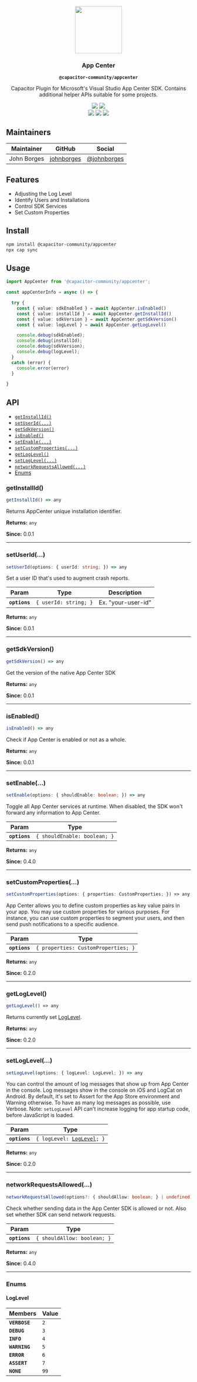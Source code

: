 <p align="center"><br><img src="https://user-images.githubusercontent.com/236501/85893648-1c92e880-b7a8-11ea-926d-95355b8175c7.png" width="128" height="128" /></p>

<h3 align="center">App Center</h3>
<p align="center"><strong><code>@capacitor-community/appcenter</code></strong></p>
<p align="center">
  Capacitor Plugin for Microsoft's Visual Studio App Center SDK. Contains additional helper APIs suitable for some projects.
</p>

<p align="center">
  <img src="https://img.shields.io/maintenance/yes/2021?style=flat-square" />
  <a href="https://github.com/capacitor-community/appcenter-sdk-capacitor/tree/master/appcenter/actions?query=workflow%3A%22CI%22"></a>
  <a href="https://www.npmjs.com/package/@capacitor-community/appcenter"><img src="https://img.shields.io/npm/l/@capacitor-community/appcenter?style=flat-square" /></a>
  <br>
  <a href="https://www.npmjs.com/package/@capacitor-community/appcenter"><img src="https://img.shields.io/npm/dw/@capacitor-community/appcenter?style=flat-square" /></a>
  <a href="https://www.npmjs.com/package/@capacitor-community/appcenter"><img src="https://img.shields.io/npm/v/@capacitor-community/appcenter?style=flat-square" /></a>
  <!-- ALL-CONTRIBUTORS-BADGE:START - Do not remove or modify this section -->
  <a href="#contributors-"><img src="https://img.shields.io/badge/all%20contributors-0-orange?style=flat-square" /></a>
  <!-- ALL-CONTRIBUTORS-BADGE:END -->
</p>

## Maintainers

| Maintainer | GitHub | Social |
| -----------| -------| -------|
| John Borges | [johnborges](https://github.com/johnborges) | [@johnborges](https://twitter.com/johnborges) |

## Features

- Adjusting the Log Level
- Identify Users and Installations
- Control SDK Services
- Set Custom Properties

## Install

```bash
npm install @capacitor-community/appcenter
npx cap sync
```

## Usage

```typescript
import AppCenter from '@capacitor-community/appcenter';

const appCenterInfo = async () => {

  try {
    const { value: sdkEnabled } = await AppCenter.isEnabled()
    const { value: installId } = await AppCenter.getInstallId()
    const { value: sdkVersion } = await AppCenter.getSdkVersion()
    const { value: logLevel } = await AppCenter.getLogLevel()

    console.debug(sdkEnabled);
    console.debug(installId);
    console.debug(sdkVersion);
    console.debug(logLevel);
  } 
  catch (error) {
    console.error(error)
  }

}
```

## API

<docgen-index>

* [`getInstallId()`](#getinstallid)
* [`setUserId(...)`](#setuserid)
* [`getSdkVersion()`](#getsdkversion)
* [`isEnabled()`](#isenabled)
* [`setEnable(...)`](#setenable)
* [`setCustomProperties(...)`](#setcustomproperties)
* [`getLogLevel()`](#getloglevel)
* [`setLogLevel(...)`](#setloglevel)
* [`networkRequestsAllowed(...)`](#networkrequestsallowed)
* [Enums](#enums)

</docgen-index>

<docgen-api>
<!--Update the source file JSDoc comments and rerun docgen to update the docs below-->

### getInstallId()

```typescript
getInstallId() => any
```

Returns AppCenter unique installation identifier.

**Returns:** <code>any</code>

**Since:** 0.0.1

--------------------


### setUserId(...)

```typescript
setUserId(options: { userId: string; }) => any
```

Set a user ID that's used to augment crash reports.

| Param         | Type                             | Description        |
| ------------- | -------------------------------- | ------------------ |
| **`options`** | <code>{ userId: string; }</code> | Ex. "your-user-id" |

**Returns:** <code>any</code>

**Since:** 0.0.1

--------------------


### getSdkVersion()

```typescript
getSdkVersion() => any
```

Get the version of the native App Center SDK

**Returns:** <code>any</code>

**Since:** 0.0.1

--------------------


### isEnabled()

```typescript
isEnabled() => any
```

Check if App Center is enabled or not as a whole.

**Returns:** <code>any</code>

**Since:** 0.0.1

--------------------


### setEnable(...)

```typescript
setEnable(options: { shouldEnable: boolean; }) => any
```

Toggle all App Center services at runtime. When disabled, the SDK won't forward any information to App Center.

| Param         | Type                                    |
| ------------- | --------------------------------------- |
| **`options`** | <code>{ shouldEnable: boolean; }</code> |

**Returns:** <code>any</code>

**Since:** 0.4.0

--------------------


### setCustomProperties(...)

```typescript
setCustomProperties(options: { properties: CustomProperties; }) => any
```

App Center allows you to define custom properties as key value pairs in your app. You may use custom properties for various purposes. 
For instance, you can use custom properties to segment your users, and then send push notifications to a specific audience.

| Param         | Type                                           |
| ------------- | ---------------------------------------------- |
| **`options`** | <code>{ properties: CustomProperties; }</code> |

**Returns:** <code>any</code>

**Since:** 0.2.0

--------------------


### getLogLevel()

```typescript
getLogLevel() => any
```

Returns currently set <a href="#loglevel">LogLevel</a>.

**Returns:** <code>any</code>

**Since:** 0.2.0

--------------------


### setLogLevel(...)

```typescript
setLogLevel(options: { logLevel: LogLevel; }) => any
```

You can control the amount of log messages that show up from App Center in the console. Log messages show in the console on iOS and LogCat on Android.
By default, it's set to Assert for the App Store environment and Warning otherwise. To have as many log messages as possible, use Verbose. 
Note: `setLogLevel` API can't increase logging for app startup code, before JavaScript is loaded.

| Param         | Type                                                         |
| ------------- | ------------------------------------------------------------ |
| **`options`** | <code>{ logLevel: <a href="#loglevel">LogLevel</a>; }</code> |

**Returns:** <code>any</code>

**Since:** 0.2.0

--------------------


### networkRequestsAllowed(...)

```typescript
networkRequestsAllowed(options?: { shouldAllow: boolean; } | undefined) => any
```

Check whether sending data in the App Center SDK is allowed or not. Also set whether SDK can send network requests.

| Param         | Type                                   |
| ------------- | -------------------------------------- |
| **`options`** | <code>{ shouldAllow: boolean; }</code> |

**Returns:** <code>any</code>

**Since:** 0.4.0

--------------------


### Enums


#### LogLevel

| Members       | Value           |
| ------------- | --------------- |
| **`VERBOSE`** | <code>2</code>  |
| **`DEBUG`**   | <code>3</code>  |
| **`INFO`**    | <code>4</code>  |
| **`WARNING`** | <code>5</code>  |
| **`ERROR`**   | <code>6</code>  |
| **`ASSERT`**  | <code>7</code>  |
| **`NONE`**    | <code>99</code> |

</docgen-api>
